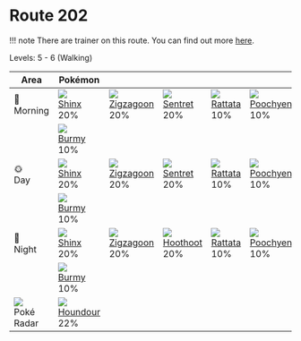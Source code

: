 # Route 202

!!! note
    There are trainer on this route. You can find out more [here](../../trainer_changes/route_202/).

Levels: 5 - 6 (Walking)

Area                           | Pokémon                          | &nbsp;                           | &nbsp;                           | &nbsp;                           | &nbsp;                           | &nbsp;
---                            | ---                              | ---                              | ---                              | ---                              | ---                              | ---
🌅<br>Morning                   | ![][403]<br> [Shinx]<br> 20%    | ![][263]<br> [Zigzagoon]<br> 20%| ![][161]<br> [Sentret]<br> 20%  | ![][019]<br> [Rattata]<br> 10%  | ![][261]<br> [Poochyena]<br> 10%| ![][058]<br> [Growlithe]<br> 10%
&nbsp;                         | ![][412]<br> [Burmy]<br> 10%
🌞<br>Day                       | ![][403]<br> [Shinx]<br> 20%    | ![][263]<br> [Zigzagoon]<br> 20%| ![][161]<br> [Sentret]<br> 20%  | ![][019]<br> [Rattata]<br> 10%  | ![][261]<br> [Poochyena]<br> 10%| ![][058]<br> [Growlithe]<br> 10%
&nbsp;                         | ![][412]<br> [Burmy]<br> 10%
🌙<br>Night                     | ![][403]<br> [Shinx]<br> 20%    | ![][263]<br> [Zigzagoon]<br> 20%| ![][163]<br> [Hoothoot]<br> 20% | ![][019]<br> [Rattata]<br> 10%  | ![][261]<br> [Poochyena]<br> 10%| ![][058]<br> [Growlithe]<br> 10%
&nbsp;                         | ![][412]<br> [Burmy]<br> 10%
![][poke-radar]<br> Poké Radar | ![][228]<br> [Houndour]<br> 22%


[Rattata]: ../../pokemon_changes/019/
[Growlithe]: ../../pokemon_changes/058/
[Sentret]: ../../pokemon_changes/161/
[Hoothoot]: ../../pokemon_changes/163/
[Houndour]: ../../pokemon_changes/228/
[Poochyena]: ../../pokemon_changes/261/
[Zigzagoon]: ../../pokemon_changes/263/
[Shinx]: ../../pokemon_changes/403/
[Burmy]: ../../pokemon_changes/412/
[poke-radar]: ../img/items/poke-radar.png
[019]: ../img/pokemon/019.png
[058]: ../img/pokemon/058.png
[161]: ../img/pokemon/161.png
[163]: ../img/pokemon/163.png
[228]: ../img/pokemon/228.png
[261]: ../img/pokemon/261.png
[263]: ../img/pokemon/263.png
[403]: ../img/pokemon/403.png
[412]: ../img/pokemon/412.png
